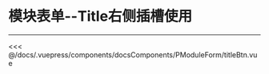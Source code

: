 # 模块表单--Title右侧插槽使用

---

<common-code-format isShowModule>
  <docsComponents-PModuleForm-titleBtn slot="source"></docsComponents-PModuleForm-titleBtn>
 <<< @/docs/.vuepress/components/docsComponents/PModuleForm/titleBtn.vue
</common-code-format>
